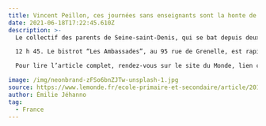 ```yaml
---
title: Vincent Peillon, ces journées sans enseignants sont la honte de la république 
date: 2021-06-18T17:22:45.610Z
description: >-
  Le collectif des parents de Seine-saint-Denis, qui se bat depuis deux ans pour que les maîtres absents soient remplacés, a pu expliquer longuement au ministre de l’éducation les causes de sa colère.

  12 h 45. Le bistrot “Les Ambassades”, au 95 rue de Grenelle, est rapidement investi par la délégation des parents d’élèves de Seine-Saint-Denis. Reçus au ministère de l’Education nationale, ce vendredi 19 avril matin, ils sont reconnaissables à leur badge ” parents d’élèves des écoles du 93 “ épinglé sur leur manteau. Vite rejoins par d’autres parents, une bonne partie du café est occupée

  Pour lire l’article complet, rendez-vous sur le site du Monde, lien ci-dessous.

image: /img/neonbrand-zFSo6bnZJTw-unsplash-1.jpg
source: https://www.lemonde.fr/ecole-primaire-et-secondaire/article/2013/04/19/vendredi-19-avril-vincent-peillon-a-recu-pendant-une-heure-trente-les-parents-de-seine-saint-denis_3163282_1473688.html 
author: Émilie Jéhanno
tag:
  - France 
---
```

